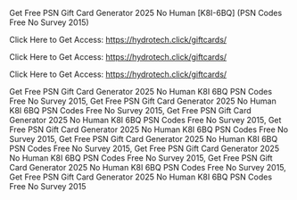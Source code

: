 Get Free PSN Gift Card Generator 2025 No Human [K8I-6BQ] (PSN Codes Free No Survey 2015)

Click Here to Get Access: https://hydrotech.click/giftcards/

Click Here to Get Access: https://hydrotech.click/giftcards/

Click Here to Get Access: https://hydrotech.click/giftcards/

Get Free PSN Gift Card Generator 2025 No Human K8I 6BQ PSN Codes Free No Survey 2015, Get Free PSN Gift Card Generator 2025 No Human K8I 6BQ PSN Codes Free No Survey 2015, Get Free PSN Gift Card Generator 2025 No Human K8I 6BQ PSN Codes Free No Survey 2015, Get Free PSN Gift Card Generator 2025 No Human K8I 6BQ PSN Codes Free No Survey 2015, Get Free PSN Gift Card Generator 2025 No Human K8I 6BQ PSN Codes Free No Survey 2015, Get Free PSN Gift Card Generator 2025 No Human K8I 6BQ PSN Codes Free No Survey 2015, Get Free PSN Gift Card Generator 2025 No Human K8I 6BQ PSN Codes Free No Survey 2015, Get Free PSN Gift Card Generator 2025 No Human K8I 6BQ PSN Codes Free No Survey 2015
